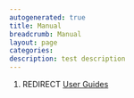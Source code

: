 ```yaml
---
autogenerated: true
title: Manual
breadcrumb: Manual
layout: page
categories: 
description: test description
---
```


1.  REDIRECT [User Guides](User_Guides )
